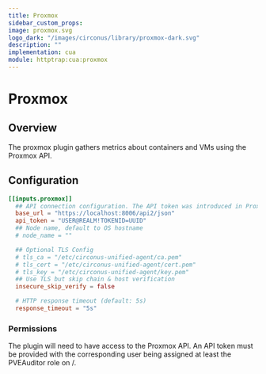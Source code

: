 ```yaml
---
title: Proxmox
sidebar_custom_props:
image: proxmox.svg
logo_dark: "/images/circonus/library/proxmox-dark.svg"
description: ""
implementation: cua
module: httptrap:cua:proxmox
---
```


# Proxmox

## Overview

The proxmox plugin gathers metrics about containers and VMs using the Proxmox API.

## Configuration

```toml
[[inputs.proxmox]]
  ## API connection configuration. The API token was introduced in Proxmox v6.2. Required permissions for user and token: PVEAuditor role on /.
  base_url = "https://localhost:8006/api2/json"
  api_token = "USER@REALM!TOKENID=UUID"
  ## Node name, default to OS hostname
  # node_name = ""

  ## Optional TLS Config
  # tls_ca = "/etc/circonus-unified-agent/ca.pem"
  # tls_cert = "/etc/circonus-unified-agent/cert.pem"
  # tls_key = "/etc/circonus-unified-agent/key.pem"
  ## Use TLS but skip chain & host verification
  insecure_skip_verify = false

  # HTTP response timeout (default: 5s)
  response_timeout = "5s"
```

### Permissions

The plugin will need to have access to the Proxmox API. An API token
must be provided with the corresponding user being assigned at least the PVEAuditor
role on /.
